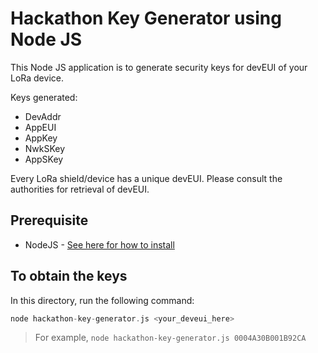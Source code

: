# Hackathon Key Generator using Node JS

This Node JS application is to generate security keys for devEUI of your LoRa device. 

Keys generated:
* DevAddr
* AppEUI
* AppKey
* NwkSKey
* AppSKey

Every LoRa shield/device has a unique devEUI. Please consult the authorities for retrieval of devEUI.

## Prerequisite
* NodeJS - [See here for how to install](https://nodejs.org/en/)

## To obtain the keys

In this directory, run the following command:
```c
node hackathon-key-generator.js <your_deveui_here>
```
> For example, `node hackathon-key-generator.js 0004A30B001B92CA`
